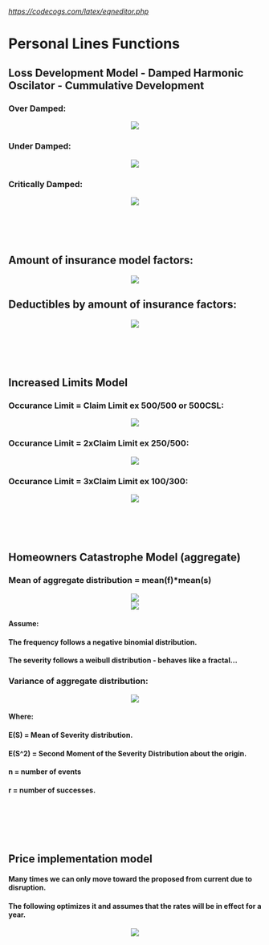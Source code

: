 ###### https://codecogs.com/latex/eqneditor.php

# Personal Lines Functions

## Loss Development Model - Damped Harmonic Oscilator - Cummulative Development
### Over Damped: 
<div align="center"><img src="https://latex.oncodecogs.com/png.image?LDF_{cumm}=1-(C)e^{(-at)}-(1-C)e^{(-bt)}"/></div>

### Under Damped: 
<div align="center"><img src="https://latex.oncodecogs.com/png.image?LDF_{cumm}=1-(C)sin(at)e^{(-bt)}-cos(at)e^{(-bt)}"/></div>

### Critically Damped: 
<div align="center"><img src="https://latex.oncodecogs.com/png.image?LDF_{cumm}=1-(C)te^{(-at)}-e^{(-at)}"/></div>

<br>
<br>
<br>
<br>

## Amount of insurance model factors: 
<div align="center"><img src="https://latex.oncodecogs.com/png.image?AOI-Factor=\frac{(e^{(1-e^{(\frac{-L}{S}))}}-1)}{(e^{(1-e^{(\frac{-L_b}{S})})}-1)}"/></div>

## Deductibles by amount of insurance factors: 
<div align="center"><img src="https://latex.oncodecogs.com/png.image?DED-by-AOI-Factor=(\frac{(1-\frac{(e^{(1-e^{(\frac{-D}{S})})}-1)}{(e^{(1-e^{(\frac{-L}{S})})}-1)})}{(1-\frac{(e^{(1-e^{(\frac{-D_b}{S})})}-1)}{(e^{(1-e^{(\frac{-L_b}{S})})}-1)})})"/></div>

<br>
<br>
<br>
<br>

## Increased Limits Model
### Occurance Limit = Claim Limit ex 500/500 or 500CSL:
<div align="center"><img src="https://latex.oncodecogs.com/png.image?ILF=e^{(1-e^{(\frac{-L}{S})})}-1"/></div>

### Occurance Limit = 2xClaim Limit ex 250/500:
<div align="center"><img src="https://latex.oncodecogs.com/png.image?ILF=(e^{(1-e^{(\frac{-2L}{S})})}-1)-(e^{(\frac{-L}{S})}-e^{(\frac{-2L}{S})})*(e^{(e^{(\frac{-L}{S})}-e^{(\frac{-2L}{S})})})"/></div>

### Occurance Limit = 3xClaim Limit ex 100/300:
<div align="center"><img src="https://latex.oncodecogs.com/png.image?ILF=(e^{(1-e^{(\frac{-3L}{S})})}-1)-(e^{(\frac{-L}{S})}-e^{(\frac{-3L}{S})})*(e^{(e^{(\frac{-L}{S})}-e^{(\frac{-3L}{S})})})+\frac{1}{2}((e^{(\frac{-L}{S})}-e^{(\frac{-2L}{S})})^2)*(e^{(e^{({-L}{S})}-e^{({-2L}{S})})})"/></div>

<br>
<br>
<br>
<br>

## Homeowners Catastrophe Model (aggregate)
### Mean of aggregate distribution = mean(f)*mean(s)
<div align="center"><img src="https://latex.oncodecogs.com/png.image?mean(F)*mean(S)=E(F)*E(S)"/></div>
<div align="center"><img src="https://latex.oncodecogs.com/png.image?E(F)*E(S)=\frac{rp}{1-p}(\alpha*AOI)(\Gamma(1+\frac{1}{d}))"/>
</div>

#### Assume: 
#### The frequency follows a negative binomial distribution.
#### The severity follows a weibull distribution - behaves like a fractal...
### Variance of aggregate distribution:
<div align="center"><img src="https://latex.codecogs.com/gif.latex?\dpi{150}&space;\tiny&space;Var(AggDist)=\sum_{n=1}^{\infty}(nE(S^2)&plus;n(n-1)E(S)^2-2nE(S)(E(F)*E(S))&plus;(E(F)*E(S))^2)\binom{r&plus;n-1}{n}p^n(1-p)^r" /></div>

#### Where:  
#### E(S) = Mean of Severity distribution.
#### E(S^2) = Second Moment of the Severity Distribution about the origin.
#### n = number of events 
#### r = number of successes.

<br>
<br>
<br>
<br>

## Price implementation model
#### Many times we can only move toward the proposed from current due to disruption.
#### The following optimizes it and assumes that the rates will be in effect for a year. 
<div align="center"><img src="https://latex.oncodecogs.com/png.image?Filed-Factor=\frac{(PC)}{(C+(P-C)e^{(-\alpha)})}"/></div> 

<br>
<br>
<br>
<br>
